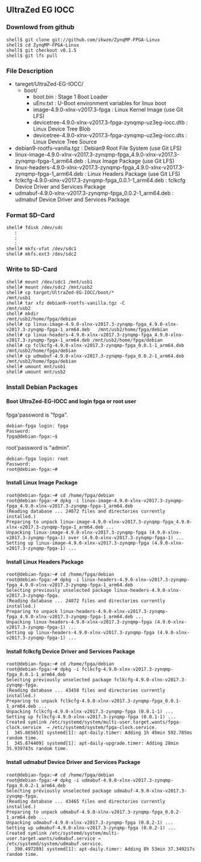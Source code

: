## UltraZed EG IOCC

### Downlowd from github

```console
shell$ git clone git://github.com/ikwzm/ZynqMP-FPGA-Linux
shell$ cd ZynqMP-FPGA-Linux
shell$ git checkout v0.1.5
shell$ git lfs pull
```

### File Description

 * tareget/UltraZed-EG-IOCC/
   + boot/
     - boot.bin                                                    : Stage 1 Boot Loader
     - uEnv.txt                                                    : U-Boot environment variables for linux boot
     - image-4.9.0-xlnx-v2017.3-fpga                               : Linux Kernel Image       (use Git LFS)
     - devicetree-4.9.0-xlnx-v2017.3-fpga-zynqmp-uz3eg-iocc.dtb    : Linux Device Tree Blob   
     - devicetree-4.9.0-xlnx-v2017.3-fpga-zynqmp-uz3eg-iocc.dts    : Linux Device Tree Source
 * debian9-rootfs-vanilla.tgz                                      : Debian9 Root File System (use Git LFS)
 * linux-image-4.9.0-xlnx-v2017.3-zynqmp-fpga_4.9.0-xlnx-v2017.3-zynqmp-fpga-1_arm64.deb   : Linux Image Package      (use Git LFS)
 * linux-headers-4.9.0-xlnx-v2017.3-zynqmp-fpga_4.9.0-xlnx-v2017.3-zynqmp-fpga-1_arm64.deb : Linux Headers Package    (use Git LFS)
 * fclkcfg-4.9.0-xlnx-v2017.3-zynqmp-fpga_0.0.1-1_arm64.deb        : fclkcfg Device Driver and Services Package
 * udmabuf-4.9.0-xlnx-v2017.3-zynqmp-fpga_0.0.2-1_arm64.deb        : udmabuf Device Driver and Services Package
 
### Format SD-Card

````console
shell# fdisk /dev/sdc
   :
   :
   :
shell# mkfs-vfat /dev/sdc1
shell# mkfs.ext3 /dev/sdc2
````

### Write to SD-Card

````console
shell# mount /dev/sdc1 /mnt/usb1
shell# mount /dev/sdc2 /mnt/usb2
shell# cp target/UltraZed-EG-IOCC/boot/*                                  /mnt/usb1
shell# tar xfz debian9-rootfs-vanilla.tgz -C                              /mnt/usb2
shell# mkdir                                                              /mnt/usb2/home/fpga/debian
shell# cp linux-image-4.9.0-xlnx-v2017.3-zynqmp-fpga_4.9.0-xlnx-v2017.3-zynqmp-fpga-1_arm64.deb   /mnt/usb2/home/fpga/debian
shell# cp linux-headers-4.9.0-xlnx-v2017.3-zynqmp-fpga_4.9.0-xlnx-v2017.3-zynqmp-fpga-1_arm64.deb /mnt/usb2/home/fpga/debian
shell# cp fclkcfg-4.9.0-xlnx-v2017.3-zynqmp-fpga_0.0.1-1_arm64.deb        /mnt/usb2/home/fpga/debian
shell# cp udmabuf-4.9.0-xlnx-v2017.3-zynqmp-fpga_0.0.2-1_arm64.deb        /mnt/usb2/home/fpga/debian
shell# umount mnt/usb1
shell# umount mnt/usb2
````

### Install Debian Packages

#### Boot UltraZed-EG-IOCC and login fpga or root user

fpga'password is "fpga".

```console
debian-fpga login: fpga
Password:
fpga@debian-fpga:~$
```

root'password is "admin".

```console
debian-fpga login: root
Password:
root@debian-fpga:~#
```

#### Install Linux Image Package

```console
root@debian-fpga:~# cd /home/fpga/debian
root@debian-fpga:~# dpkg -i linux-image-4.9.0-xlnx-v2017.3-zynqmp-fpga_4.9.0-xlnx-v2017.3-zynqmp-fpga-1_arm64.deb
(Reading database ... 24872 files and directories currently installed.)
Preparing to unpack linux-image-4.9.0-xlnx-v2017.3-zynqmp-fpga_4.9.0-xlnx-v2017.3-zynqmp-fpga-1_arm64.deb ...
Unpacking linux-image-4.9.0-xlnx-v2017.3-zynqmp-fpga (4.9.0-xlnx-v2017.3-zynqmp-fpga-1) over (4.9.0-xlnx-v2017.3-zynqmp-fpga-1) ...
Setting up linux-image-4.9.0-xlnx-v2017.3-zynqmp-fpga (4.9.0-xlnx-v2017.3-zynqmp-fpga-1) ...
```

#### Install Linux Headers Package

```console
root@debian-fpga:~# cd /home/fpga/debian
root@debian-fpga:~# dpkg -i linux-headers-4.9.0-xlnx-v2017.3-zynqmp-fpga_4.9.0-xlnx-v2017.3-zynqmp-fpga-1_arm64.deb
Selecting previously unselected package linux-headers-4.9.0-xlnx-v2017.3-zynqmp-fpga.
(Reading database ... 24872 files and directories currently installed.)
Preparing to unpack linux-headers-4.9.0-xlnx-v2017.3-zynqmp-fpga_4.9.0-xlnx-v2017.3-zynqmp-fpga-1_arm64.deb ...
Unpacking linux-headers-4.9.0-xlnx-v2017.3-zynqmp-fpga (4.9.0-xlnx-v2017.3-zynqmp-fpga-1) ...
Setting up linux-headers-4.9.0-xlnx-v2017.3-zynqmp-fpga (4.9.0-xlnx-v2017.3-zynqmp-fpga-1) ...
```

#### Install fclkcfg Device Driver and Services Package

```console
root@debian-fpga:~# cd /home/fpga/debian
root@debian-fpga:~# dpkg -i fclkcfg-4.9.0-xlnx-v2017.3-zynqmp-fpga_0.0.1-1_arm64.deb
Selecting previously unselected package fclkcfg-4.9.0-xlnx-v2017.3-zynqmp-fpga.
(Reading database ... 43458 files and directories currently installed.)
Preparing to unpack fclkcfg-4.9.0-xlnx-v2017.3-zynqmp-fpga_0.0.1-1_arm64.deb ...
Unpacking fclkcfg-4.9.0-xlnx-v2017.3-zynqmp-fpga (0.0.1-1) ...
Setting up fclkcfg-4.9.0-xlnx-v2017.3-zynqmp-fpga (0.0.1-1) ...
Created symlink /etc/systemd/system/multi-user.target.wants/fpga-clock.service  → /etc/systemd/system/fpga-clock.service.
[  345.865653] systemd[1]: apt-daily.timer: Adding 1h 45min 592.785ms random time.
[  345.874409] systemd[1]: apt-daily-upgrade.timer: Adding 28min 35.939743s random time.
```

#### Install udmabuf Device Driver and Services Package

```console
root@debian-fpga:~# cd /home/fpga/debian
root@debian-fpga:~# dpkg -i udmabuf-4.9.0-xlnx-v2017.3-zynqmp-fpga_0.0.2-1_arm64.deb
Selecting previously unselected package udmabuf-4.9.0-xlnx-v2017.3-zynqmp-fpga.
(Reading database ... 43465 files and directories currently installed.)
Preparing to unpack udmabuf-4.9.0-xlnx-v2017.3-zynqmp-fpga_0.0.2-1_arm64.deb ...
Unpacking udmabuf-4.9.0-xlnx-v2017.3-zynqmp-fpga (0.0.2-1) ...
Setting up udmabuf-4.9.0-xlnx-v2017.3-zynqmp-fpga (0.0.2-1) ...
Created symlink /etc/systemd/system/multi-user.target.wants/udmabuf.service → /etc/systemd/system/udmabuf.service.
[  390.497289] systemd[1]: apt-daily.timer: Adding 8h 53min 37.349217s random time.
```


